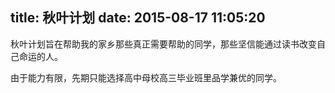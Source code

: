 title: 秋叶计划
date: 2015-08-17 11:05:20
---

秋叶计划旨在帮助我的家乡那些真正需要帮助的同学，那些坚信能通过读书改变自己命运的人。

由于能力有限，先期只能选择高中母校高三毕业班里品学兼优的同学。



